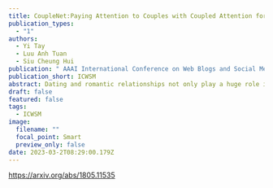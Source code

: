 ```yaml
---
title: CoupleNet:Paying Attention to Couples with Coupled Attention for Relationship Recommendation
publication_types:
  - "1"
authors:
  - Yi Tay
  - Luu Anh Tuan
  - Siu Cheung Hui
publication: " AAAI International Conference on Web Blogs and Social Media"
publication_short: ICWSM
abstract: Dating and romantic relationships not only play a huge role in our personal lives but also collectively influence and shape society. Today, many romantic partnerships originate from the Internet, signifying the importance of technology and the web in modern dating. In this paper, we present a text-based computational approach for estimating the relationship compatibility of two users on social media. Unlike many previous works that propose reciprocal recommender systems for online dating websites, we devise a distant supervision heuristic to obtain real world couples from social platforms such as Twitter. Our approach, the CoupleNet is an end-to-end deep learning based estimator that analyzes the social profiles of two users and subsequently performs a similarity match between the users. Intuitively, our approach performs both user profiling and match-making within a unified end-to-end framework. CoupleNet utilizes hierarchical recurrent neural models for learning representations of user profiles and subsequently coupled attention mechanisms to fuse information aggregated from two users. To the best of our knowledge, our approach is the first data-driven deep learning approach for our novel relationship recommendation problem. We benchmark our CoupleNet against several machine learning and deep learning baselines. Experimental results show that our approach outperforms all approaches significantly in terms of precision. Qualitative analysis shows that our model is capable of also producing explainable results to users.
draft: false
featured: false
tags:
  - ICWSM
image:
  filename: ""
  focal_point: Smart
  preview_only: false
date: 2023-03-2T08:29:00.179Z
---
```

https://arxiv.org/abs/1805.11535